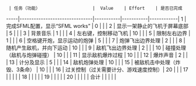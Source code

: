      | 任务（功能）                    |  Value    | Effort    | 是否已完成  
-----|-------------------------------|-----------|-----------|------------|
1    | 完成SFML配置，显示“SFML works”  | 0         |           |            |
2    | 显示一架静止的飞机于屏幕底部       | 5         |           |           |
3    | 背景音乐                       | 1         |           |            |
4    | 左右键，控制移动飞机             | 10        |           |            |
5    | 限制左右边界                    | 1         |           |            |
6    | 空格键开炮，显示运动的炮弹        | 5         |           |            |
7    | 炮弹飞出边界处理                | 2          |           |           |
8    | 随机产生敌机，并向下运动          | 10        |           |           |
9    | 敌机飞出边界处理                | 2         |           |            |
10   | 碰撞处理（敌机与炮弹碰撞）        | 10         |           |           |
11   | 显示敌机爆炸过程                | 10         |           |            |
12   | 爆炸声音                       | 2         |           |            |
13   | 计分及显示                     | 5         |           |            |
14   | 敌机炮弹处理                   | 10         |           |            |
15   | 被敌机击中处理（炸毁、3条命）     | 10          |           |           |
16   | 过关控制（过关需要计分、游戏速度控制）| 20        |           |           |
17   |                               |            |           |           |
18   |                               |            |           |           |
19   |                               |            |           |           |
20   |                               |            |           |           |
合计   |                              |            |           |           |


